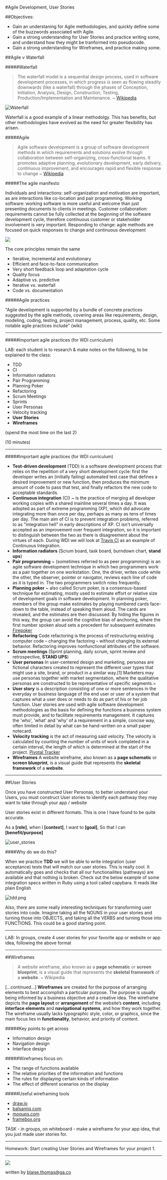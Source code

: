 #Agile Development, User Stories

##Objectives:

* Gain an understaning for Agile methodologies, and quickly define some of the buzzwords associated with Agile. 
* Gain a strong understanding for User Stories and practice writing some, and understand how they might be tranformed into pseudocode.
* Gain a strong understanding for Wireframes, and practice making some. 

##Agile v Waterfall

#####Waterfall

>The waterfall model is a sequential design process, used in software development processes, in which progress is seen as flowing steadily downwards (like a waterfall) through the phases of Conception, Initiation, Analysis, Design, Construction, Testing, Production/Implementation and Maintenance. ~ [Wikipedia](http://en.wikipedia.org/wiki/Waterfall_model)


![Waterfall](img/Waterfall_model.png)

Waterfall is a good example of a linear methodolgy. This has benefits, but other methodologies have evolved as the need for greater flexibility has arisen. 


#####Agile

>Agile software development is a group of software development methods in which requirements and solutions evolve through collaboration between self-organizing, cross-functional teams. It promotes adaptive planning, evolutionary development, early delivery, continuous improvement, and encourages rapid and flexible response to change ~ [Wikipedia](http://en.wikipedia.org/wiki/Agile_software_development)

#####The agile manifesto

Individuals and interactions: self-organization and motivation are important, as are interactions like co-location and pair programming.
Working software: working software is more useful and welcome than just presenting documents to clients in meetings.
Customer collaboration: requirements cannot be fully collected at the beginning of the software development cycle, therefore continuous customer or stakeholder involvement is very important.
Responding to change: agile methods are focused on quick responses to change and continuous development

![](img/continuous-activities.png)


The core principles remain the same 

* Iterative, incremental and evolutionary
* Efficient and face-to-face communication
* Very short feedback loop and adaptation cycle
* Quality focus
* Adaptive vs. predictive
* Iterative vs. waterfall
* Code vs. documentation



#####Agile practices

"Agile development is supported by a bundle of concrete practices suggested by the agile methods, covering areas like requirements, design, modeling, coding, testing, project management, process, quality, etc. Some notable agile practices include" (wiki)

---

#####Important agile practices (for WDI curriculum)

LAB: each student is to research & make notes on the following, to be explained to the class:

* TDD
* CI
* Information radiators
* Pair Programming
* Planning Poker
* Refactoring
* Scrum Meetings
* Sprints
* User Personas
* Velocity tracking
* **User Stories**
* **Wireframes**

(spend the most time on the last 2)

(10 minutes)

---

#####Important agile practices (for WDI curriculum)
* **Test-driven development** (TDD) is a software development process that relies on the repetition of a very short development cycle: first the developer writes an (initially failing) automated test case that defines a desired improvement or new function, then produces the minimum amount of code to pass that test, and finally refactors the new code to acceptable standards.
* **Continuous integration** (CI) ~ is the practice of merging all developer working copies with a shared mainline several times a day. It was adopted as part of extreme programming (XP), which did advocate integrating more than once per day, perhaps as many as tens of times per day. The main aim of CI is to prevent integration problems, referred to as "integration hell" in early descriptions of XP. CI isn't universally accepted as an improvement over frequent integration, so it is important to distinguish between the two as there is disagreement about the virtues of each. During WDI we will look at [Travis CI](https://travis-ci.com/) as an example of Continuous Integration.
* **Information radiators** (Scrum board, task board, burndown chart, **stand ups**)
* **Pair programming** ~ (sometimes referred to as peer programming) is an agile software development technique in which two programmers work as a pair together on one workstation. One, the driver, writes code while the other, the observer, pointer or navigator, reviews each line of code as it is typed in. The two programmers switch roles frequently.
* **Planning poker** ~ also called Scrum poker, is a consensus-based technique for estimating, mostly used to estimate effort or relative size of development goals in software development. In planning poker, members of the group make estimates by playing numbered cards face-down to the table, instead of speaking them aloud. The cards are revealed, and the estimates are then discussed. By hiding the figures in this way, the group can avoid the cognitive bias of anchoring, where the first number spoken aloud sets a precedent for subsequent estimates [Firepoker](http://firepoker.io/#/)
* **Refactoring** Code refactoring is the process of restructuring existing computer code – changing the factoring – without changing its external behavior. Refactoring improves nonfunctional attributes of the software.
* **Scrum meetings** (Sprint planning, daily scrum, sprint review and retrospective, **STAND UPS**)
* **User personas** In user-centered design and marketing, personas are fictional characters created to represent the different user types that might use a site, brand, or product in a similar way.[1] Marketers may use personas together with market segmentation, where the qualitative personas are constructed to be representative of specific segments.=
* **User story** is a description consisting of one or more sentences in the everyday or business language of the end user or user of a system that captures what a user does or needs to do as part of his or her job function. User stories are used with agile software development methodologies as the basis for defining the functions a business system must provide, and to facilitate requirements management. It captures the 'who', 'what' and 'why' of a requirement in a simple, concise way, often limited in detail by what can be hand-written on a small paper notecard.
* **Velocity tracking** is the act of measuring said velocity. The velocity is calculated by counting the number of units of work completed in a certain interval, the length of which is determined at the start of the project. [Pivotal Tracker](http://www.pivotaltracker.com/)
* **Wireframes** A website wireframe, also known as a **page schematic** or **screen blueprint**, is a visual guide that represents the **skeletal framework** of a **website**.

---

##User Stories


Once you have constructed User Personas, to better understand your Users, you must construct User stories to identify each pathway they may want to take through your app / website

User stories exist in different formats. This is one I have found to be quite accurate. 

As a **[role]**, when I **[context]**, I want to **[goal]**, So that I can **[benefit/purpose]**


![user_stories](img/user_stories.png)


####Why do we do this? 

When we practice **TDD** we will be able to write integration (user acceptance) tests that will match our user stories. This is really cool. It automatically goes and checks that all our functionailites (pathways) are available and that nothing is broken. Check out the below example of some integration specs written in Ruby using a tool called capybara. It reads like plain English


![tdd.png](img/tdd.png)



Also, there are some really interesting techniques for transforming user stories into code. Imagine taking all the NOUNS in your user stories and turning those into OBJECTS, and taking all the VERBS and turning those into FUNCTIONS. This could be a good starting point. 


---

LAB: In groups, create 4 user stories for your favorite app or website or app idea, following the above format

---

##Wireframes


>A website wireframe, also known as a **page schematic** or **screen blueprint**, is a visual guide that represents the **skeletal framework** of a **website**. ~ Wikipedia

[...continued...] **Wireframes** are created for the purpose of arranging elements to best accomplish a particular purpose. The purpose is usually being informed by a business objective and a creative idea. The wireframe depicts the **page layout** or **arrangement** of the website’s **content**, including **interface elements** and **navigational systems**, and how they work together. The wireframe usually lacks typographic style, color, or graphics, since the main focus lies in **functionality**, behavior, and priority of content.

#####Key points to get across

* Information design
* Navigation design
* Interface design


#####Wireframes focus on:

* The range of functions available
* The relative priorities of the information and functions
* The rules for displaying certain kinds of information
* The effect of different scenarios on the display

#####Useful wireframing tools

* [draw.io](http://www.draw.io) 
* [balsamiq.com](http://www.balsamiq.com) 
* [moqups.com](http://www.moqups.com) 
* [framebox.org](http://www.framebox.org)

TASK - in groups, on whiteboard - make a wireframe for your app idea, that you just made user stories for. 

--- 

Homework: Start creating User Stories and Wireframes for your project 1. 

---

![](img/wireframe.png)









written by blaise.thomas@ga.co
